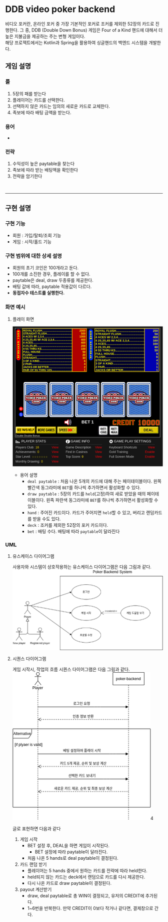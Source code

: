 # DDB video poker backend
비디오 포커란, 온라인 포커 중 가장 기본적인 포커로 조커를 제외한 52장의 카드로 진행한다.
그 중, DDB (Double Down Bonus) 게임은 Four of a Kind 핸드에 대해서 더 높은 지불금을 제공하는 주는 변형 게임이다.<br>
해당 프로젝트에서는 Kotlin과 Spring을 활용하여 싱글핸드의 백엔드 시스템을 개발한다.
## 게임 설명
### 룰
1. 5장의 패를 받는다
2. 플레이어는 카드를 선택한다.
3. 선택하지 않은 카드는 임의의 새로운 카드로 교체한다.
4. 족보에 따라 배팅 금액을 받는다.
### 용어
* 
### 전략
1. 수익성이 높은 paytable을 찾는다
2. 족보에 따라 받는 배팅액을 확인한다
3. 전략을 암기한다

<br>

---
## 구현 설명
### 구현 기능
* 회원 : 가입/탈퇴/조회 기능
* 게임 : 시작/홀드 기능

### 구현 범위에 대한 상세 설명
* 회원의 초기 코인은 100개라고 둔다.
* 100개를 소진한 경우, 플레이를 할 수 없다.
* paytable은 deal, draw 두종류를 제공한다. 
* 배팅 값에 따라, paytable 적용값이 다르다. 
* <b>동접자수 테스트를 실행한다.</b> 

### 화면 예시
1. 플레이 화면

   ![poker-ui.png](docs/poker-ui.png)
   * 용어 설명
     - `deal paytable` : 처음 나온 5개의 카드에 대해 주는 페이테이블이다. 왼쪽 빨간색 동그라미에 `BET`를 하나씩 추가하면서 활성화할 수 있다.
     - `draw paytable` : 5장의 카드를 `held`(고정)하여 새로 받았을 때의 페이테이블이다. 왼족 파란색 동그라미에 `BET`를 하나씩 추가하면서 활성화할 수 있다.
     - `hand` : 주어진 카드이다. 카드가 주어지면 `held`할 수 있고, 버리고 랜덤카드를 받을 수도 있다.
     - `deck` : 조커를 제외한 52장의 포커 카드이다.
     - `bet` : 배팅 수다. 배팅에 따라 `paytable`이 달라진다

### UML
1. 유스케이스 다이어그램

    사용자와 시스템이 상호작용하는 유스케이스 다이어그램은 다음 그림과 같다.
    ![usecase-diagram.png](docs/usecase-diagram.png)
2. 시퀀스 다이어그램

   게임 시작시, 작업의 흐름 시퀀스 다이어그램은 다음 그림과 같다.
   ![sequence-diagram.png](docs/sequence-diagram.png)4

   글로 표현하면 다음과 같다
   1. 게임 시작
       * BET 설정 후, DEAL을 하면 게임이 시작된다.
         * BET 설정에 따라 paytable이 달라진다.
       * 처음 나온 5 hands로 deal paytable이 결정된다. 
   2. 카드 랜덤 받기 
       * 플레이어는 5 hands 중에서 원하는 카드를 전략에 따라 held한다.
       * held되지 않는 카드는 deck에서 랜덤으로 카드를 다시 제공한다.
       * 다시 나온 카드로 draw paytable이 결정된다. 
   3. payout 계산받기
       * draw, deal paytable로 총 WIN이 결정되고, 유저의 CREDIT에 추가된다.
       * 1~6번을 반복한다. 만약 CREDIT이 0보다 작거나 같다면, 결제창으로 간다.